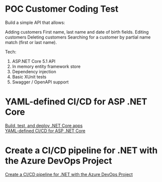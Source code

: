 # POC Customer Coding Test
Build a simple API that allows:

Adding customers
First name, last name and date of birth fields.
Editing customers
Deleting customers
Searching for a customer by partial name match (first or last name).

Tech:

1. ASP.NET Core 5.1 API
2. In memory entity framework store
3. Dependency injection
4. Basic XUnit tests
5. Swagger / OpenAPI support




# YAML-defined CI/CD for ASP .NET Core
<a href="https://docs.microsoft.com/en-us/azure/devops/pipelines/ecosystems/dotnet-core?view=azure-devops&tabs=dotnetfive" rel="nofollow">Build, test, and deploy .NET Core apps</a><br>
<a href="https://wakeupandcode.com/yaml-defined-ci-cd-for-asp-net-core-3-1/" rel="nofollow">YAML-defined CI/CD for ASP .NET Core</a><br>

# Create a CI/CD pipeline for .NET with the Azure DevOps Project 

<a href="https://www.azuredevopslabs.com/labs/vstsextend/azuredevopsprojectdotnet/" rel="nofollow">Create a CI/CD pipeline for .NET with the Azure DevOps Project</a><br>
